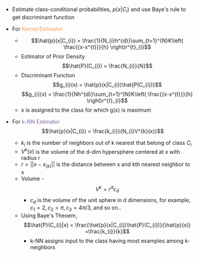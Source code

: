 - Estimate class-conditional probabilities, $p(x|C_{i})$ and use Baye's rule to get discriminant function


- For <font color="#f79646">Kernel Estimator</font>
	- $$\hat{p}(x|C_{i}) = \frac{1}{N_{i}h^{d}}\sum_{t=1}^{N}K\left( \frac{{x-x^{t}}}{h} \right)r^{t}_{i}$$
	- Estimator of Prior Density
	$$\hat{P}(C_{i}) = \frac{N_{i}}{N}$$
	- Discriminant Function
	$$g_{i}(x) = \hat{p}(x|C_{i})\hat{P(C_{i})}$$
	$$g_{i}(x) = \frac{1}{Nh^{d}}\sum_{t=1}^{N}K\left( \frac{{x-x^{t}}}{h} \right)r^{t}_{i}$$
	- x is assigned to the class for which g(x) is maximum



- For <font color="#8064a2">k-NN Estimator</font>
$$\hat{p}(x|C_{i}) = \frac{k_{i}}{N_{i}V^{k}(x)}$$
	- $k_{i}$ is the number of neighbors out of k nearest that belong of class $C_{i}$
	- $V^k(x)$ is the volume of the d-dim hypersphere centered at x with radius r
	- $r = ||x-x_{(k)}||$ is the distance between x and kth nearest neighbor to x
	- Volume - 
	$$V^{k}=r^{d}c_{d}$$
		- $c_{d}$ is the volume of the unit sphere in d dimensions, for example, $c_{1} = 2, c_{2} = \pi,c_{3} = 4\pi/3$, and so on..
	- Using Baye's Theoem,
	$$\hat{P}(C_{i}|x) = \frac{\hat{p}(x|C_{i})\hat{P}(C_{i})}{\hat{p}(x)} =\frac{k_{i}}{k}$$
		- k-NN assigns input to the class having most examples among k-neighbors